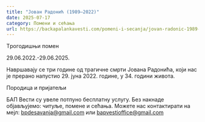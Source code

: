 ```yaml
---
title: "Јован Радонић (1989–2022)"
date: 2025-07-17
category: Помени и сећања
url: https://backapalankavesti.com/pomeni-i-secanja/jovan-radonic-1989-2022/
---
```


Tрогодишњи помен

29.06.2022.-29.06.2025.

Навршавају се три године од трагичне смрти Јована Радонића, који нас је прерано напустио 29. јуна 2022. године, у 34. години живота.

Породица и пријатељи

БАП Вести су увеле потпуно бесплатну услугу. Без накнаде објављујемо: читуље, помене и сећања. Можете нас контактирати на мејл: bpdesavanja@gmail.com или bapvestioffice@gmail.com
